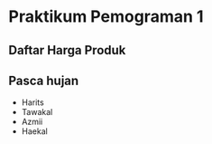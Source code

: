 # Praktikum Pemograman 1
## Daftar Harga Produk
## **Pasca hujan**
- Harits
- Tawakal         
- Azmii             
- Haekal           
